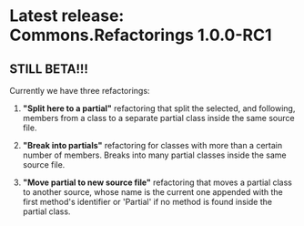 # Latest release: Commons.Refactorings 1.0.0-RC1

## **STILL BETA!!!**

Currently we have three refactorings:

 1. __"Split here to a partial"__ refactoring that split the selected, and following, members from a class to a separate partial class inside the same source file.
 
 2. __"Break into partials"__ refactoring for classes with more than a certain number of members. Breaks into many partial classes inside the same source file.

 3. __"Move partial to new source file"__ refactoring that moves a partial class to another source, whose name is the current one appended with the first method's identifier or 'Partial' if no method is found inside the partial class.
